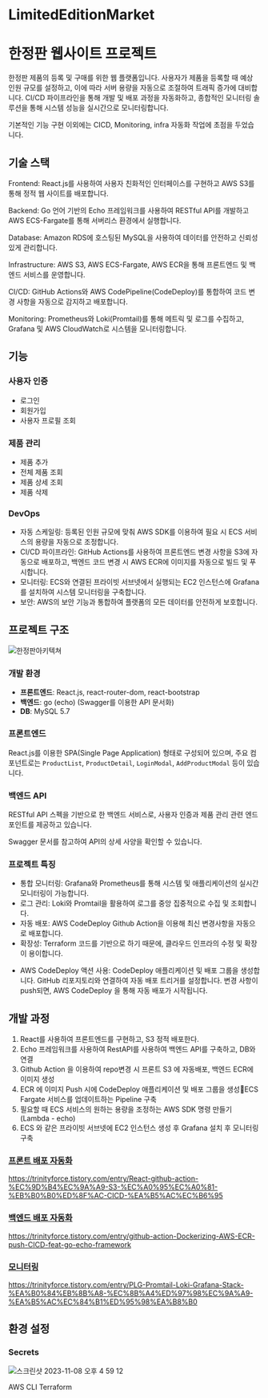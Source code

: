 # LimitedEditionMarket
# 한정판 웹사이트 프로젝트

한정판 제품의 등록 및 구매를 위한 웹 플랫폼입니다.
사용자가 제품을 등록할 때 예상 인원 규모를 설정하고, 이에 따라 서버 용량을 자동으로 조절하여 트래픽 증가에 대비합니다.
CI/CD 파이프라인을 통해 개발 및 배포 과정을 자동화하고, 종합적인 모니터링 솔루션을 통해 시스템 성능을 실시간으로 모니터링합니다.

기본적인 기능 구현 이외에는 CICD, Monitoring, infra 자동화 작업에 초점을 두었습니다.

## 기술 스택

Frontend: React.js를 사용하여 사용자 친화적인 인터페이스를 구현하고 AWS S3를 통해 정적 웹 사이트를 배포합니다.

Backend: Go 언어 기반의 Echo 프레임워크를 사용하여 RESTful API를 개발하고 AWS ECS-Fargate를 통해 서버리스 환경에서 실행합니다.

Database: Amazon RDS에 호스팅된 MySQL을 사용하여 데이터를 안전하고 신뢰성 있게 관리합니다.

Infrastructure: AWS S3, AWS ECS-Fargate, AWS ECR을 통해 프론트엔드 및 백엔드 서비스를 운영합니다.

CI/CD: GitHub Actions와 AWS CodePipeline(CodeDeploy)를 통합하여 코드 변경 사항을 자동으로 감지하고 배포합니다.

Monitoring: Prometheus와 Loki(Promtail)를 통해 메트릭 및 로그를 수집하고, Grafana 및 AWS CloudWatch로 시스템을 모니터링합니다.

## 기능

### 사용자 인증

- 로그인
- 회원가입
- 사용자 프로필 조회

### 제품 관리

- 제품 추가
- 전체 제품 조회
- 제품 상세 조회
- 제품 삭제

### DevOps

- 자동 스케일링: 등록된 인원 규모에 맞춰 AWS SDK를 이용하여 필요 시 ECS 서비스의 용량을 자동으로 조정합니다.
- CI/CD 파이프라인: GitHub Actions를 사용하여 프론트엔드 변경 사항을 S3에 자동으로 배포하고, 백엔드 코드 변경 시 AWS ECR에 이미지를 자동으로 빌드 및 푸시합니다.
- 모니터링: ECS와 연결된 프라이빗 서브넷에서 실행되는 EC2 인스턴스에 Grafana를 설치하여 시스템 모니터링을 구축합니다.
- 보안: AWS의 보안 기능과 통합하여 플랫폼의 모든 데이터를 안전하게 보호합니다.

## 프로젝트 구조

![한정판아키텍쳐](https://github.com/tkfka1/LimitedEditionMarket/assets/36651040/e7ab8715-eba0-495a-8cc3-44c9825202ae)

### 개발 환경

- **프론트엔드**: React.js, react-router-dom, react-bootstrap
- **백엔드**: go (echo) (Swagger를 이용한 API 문서화)
- **DB**: MySQL 5.7

### 프론트엔드

React.js를 이용한 SPA(Single Page Application) 형태로 구성되어 있으며, 주요 컴포넌트로는 `ProductList`, `ProductDetail`, `LoginModal`, `AddProductModal` 등이 있습니다.

### 백엔드 API

RESTful API 스펙을 기반으로 한 백엔드 서비스로, 사용자 인증과 제품 관리 관련 엔드포인트를 제공하고 있습니다. 

Swagger 문서를 참고하여 API의 상세 사양을 확인할 수 있습니다.




### 프로젝트 특징
- 통합 모니터링: Grafana와 Prometheus를 통해 시스템 및 애플리케이션의 실시간 모니터링이 가능합니다.
- 로그 관리: Loki와 Promtail을 활용하여 로그를 중앙 집중적으로 수집 및 조회합니다.
- 자동 배포: AWS CodeDeploy Github Action을 이용해 최신 변경사항을 자동으로 배포합니다.
- 확장성: Terraform 코드를 기반으로 하기 때문에, 클라우드 인프라의 수정 및 확장이 용이합니다.
<!-- 보안: 각 서비스의 네트워크 구성 및 보안 그룹 설정을 Terraform을 통해 세밀하게 관리합니다. -->
- AWS CodeDeploy 액션 사용:
CodeDeploy 애플리케이션 및 배포 그룹을 생성합니다.
GitHub 리포지토리와 연결하여 자동 배포 트리거를 설정합니다.
변경 사항이 push되면, AWS CodeDeploy 을 통해 자동 배포가 시작됩니다.



## 개발 과정

1. React를 사용하여 프론트엔드를 구현하고, S3 정적 배포한다.
2. Echo 프레임워크를 사용하여 RestAPI를 사용하여 백엔드 API를 구축하고, DB와 연결
3. Github Action 을 이용하여 repo변경 시 프론트 S3 에 자동배포, 백엔드 ECR에 이미지 생성
4. ECR 에 이미지 Push 시에 CodeDeploy 애플리케이션 및 배포 그룹을 생성ECS Fargate 서비스를 업데이트하는 Pipeline 구축
5. 필요할 때 ECS 서비스의 원하는 용량을 조정하는 AWS SDK 명령 만들기 (Lambda - echo)
6. ECS 와 같은 프라이빗 서브넷에 EC2 인스턴스 생성 후 Grafana 설치 후 모니터링 구축 

### [프론트 배포 자동화](https://trinityforce.tistory.com/entry/React-github-action-%EC%9D%B4%EC%9A%A9-S3-%EC%A0%95%EC%A0%81-%EB%B0%B0%ED%8F%AC-CICD-%EA%B5%AC%EC%B6%95)
https://trinityforce.tistory.com/entry/React-github-action-%EC%9D%B4%EC%9A%A9-S3-%EC%A0%95%EC%A0%81-%EB%B0%B0%ED%8F%AC-CICD-%EA%B5%AC%EC%B6%95
### [백엔드 배포 자동화](https://trinityforce.tistory.com/entry/github-action-Dockerizing-AWS-ECR-push-CICD-feat-go-echo-framework)
https://trinityforce.tistory.com/entry/github-action-Dockerizing-AWS-ECR-push-CICD-feat-go-echo-framework
### [모니터링](https://trinityforce.tistory.com/entry/PLG-Promtail-Loki-Grafana-Stack-%EA%B0%84%EB%8B%A8-%EC%8B%A4%ED%97%98%EC%9A%A9-%EA%B5%AC%EC%84%B1%ED%95%98%EA%B8%B0)
https://trinityforce.tistory.com/entry/PLG-Promtail-Loki-Grafana-Stack-%EA%B0%84%EB%8B%A8-%EC%8B%A4%ED%97%98%EC%9A%A9-%EA%B5%AC%EC%84%B1%ED%95%98%EA%B8%B0

## 환경 설정
### Secrets

![스크린샷 2023-11-08 오후 4 59 12](https://github.com/tkfka1/LimitedEditionMarket/assets/36651040/a4d02817-1f6f-478b-ad69-8c77420cb506)





AWS CLI
Terraform
